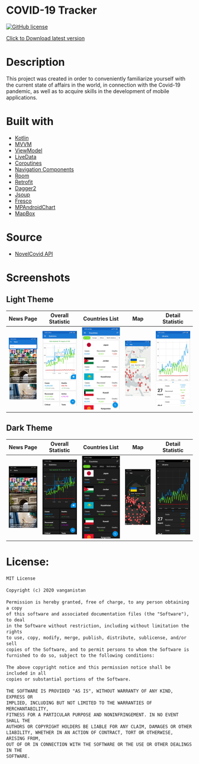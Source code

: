 # COVID-19 Tracker

[![GitHub license](https://img.shields.io/badge/license-MIT-blue.svg)](https://raw.githubusercontent.com/vanganistan/covid_19_tracker/master/LICENSE)

[Click to Download latest version](https://github.com/vanganistan/covid_19_tracker/releases/download/v1.1/COVID_19_TRACKER.apk)

# Description 
This project was created in order to conveniently familiarize yourself with the current state of affairs in the world, in connection with the Covid-19 pandemic, as well as to acquire skills in the development of mobile applications.

# Built with
* [Kotlin](https://developer.android.com/kotlin)
* [MVVM](https://developer.android.com/jetpack/guide)
* [ViewModel](https://developer.android.com/topic/libraries/architecture/viewmodel)
* [LiveData](https://developer.android.com/topic/libraries/architecture/livedata)
* [Coroutines](https://kotlinlang.org/docs/reference/coroutines-overview.html)
* [Navigation Components](https://developer.android.com/guide/navigation/)
* [Room](https://developer.android.com/topic/libraries/architecture/room)
* [Retrofit](https://square.github.io/retrofit/)
* [Dagger2](https://dagger.dev/dev-guide/)
* [Jsoup](https://jsoup.org/)
* [Fresco](https://github.com/facebook/fresco)
* [MPAndroidChart](https://github.com/PhilJay/MPAndroidChart)
* [MapBox](https://docs.mapbox.com/android/maps/overview/)

# Source
* [NovelCovid API](https://corona.lmao.ninja/)

# Screenshots

## Light Theme
News Page  |  Overall Statistic  |  Countries List  |  Map  |  Detail Statistic  
:-------------------------:|:-------------------------:|:-------------------------:|:-------------------------:|:-------------------------:
![image](git_media/screenshot_1_light.jpg)  | ![image](git_media/screenshot_2_light.jpg)  |![image](git_media/screenshot_3_light.jpg)  | ![image](git_media/screenshot_4_light.jpg)  | ![image](git_media/screenshot_5_light.jpg) 

## Dark Theme
News Page  |  Overall Statistic  |  Countries List  |  Map  |  Detail Statistic  
:-------------------------:|:-------------------------:|:-------------------------:|:-------------------------:|:-------------------------:
![image](git_media/screenshot_1_dark.jpg)  | ![image](git_media/screenshot_2_dark.jpg)  |![image](git_media/screenshot_3_dark.jpg)  | ![image](git_media/screenshot_4_dark.jpg)  | ![image](git_media/screenshot_5_dark.jpg) 

# License:
```
MIT License

Copyright (c) 2020 vanganistan

Permission is hereby granted, free of charge, to any person obtaining a copy
of this software and associated documentation files (the "Software"), to deal
in the Software without restriction, including without limitation the rights
to use, copy, modify, merge, publish, distribute, sublicense, and/or sell
copies of the Software, and to permit persons to whom the Software is
furnished to do so, subject to the following conditions:

The above copyright notice and this permission notice shall be included in all
copies or substantial portions of the Software.

THE SOFTWARE IS PROVIDED "AS IS", WITHOUT WARRANTY OF ANY KIND, EXPRESS OR
IMPLIED, INCLUDING BUT NOT LIMITED TO THE WARRANTIES OF MERCHANTABILITY,
FITNESS FOR A PARTICULAR PURPOSE AND NONINFRINGEMENT. IN NO EVENT SHALL THE
AUTHORS OR COPYRIGHT HOLDERS BE LIABLE FOR ANY CLAIM, DAMAGES OR OTHER
LIABILITY, WHETHER IN AN ACTION OF CONTRACT, TORT OR OTHERWISE, ARISING FROM,
OUT OF OR IN CONNECTION WITH THE SOFTWARE OR THE USE OR OTHER DEALINGS IN THE
SOFTWARE.
```
